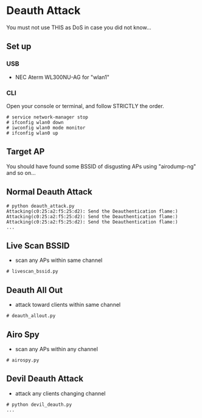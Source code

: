 # Deauth Attack
You must not use THIS as DoS in case you did not know...

## Set up

### USB
+ NEC Aterm WL300NU-AG for "wlan1"

### CLI

Open your console or terminal, and follow STRICTLY the order.

```
# service network-manager stop
# ifconfig wlan0 down
# iwconfig wlan0 mode monitor
# ifconfig wlan0 up
```

## Target AP
You should have found some BSSID of disgusting APs using "airodump-ng" and so on...


## Normal Deauth Attack

```
# python deauth_attack.py
Attacking(c0:25:a2:f5:25:d2): Send the Deauthentication flame:)
Attacking(c0:25:a2:f5:25:d2): Send the Deauthentication flame:)
Attacking(c0:25:a2:f5:25:d2): Send the Deauthentication flame:)
...
```

## Live Scan BSSID
+ scan any APs within same channel

```
# livescan_bssid.py
```

## Deauth All Out
+ attack toward clients within same channel

```
# deauth_allout.py
```

## Airo Spy
+ scan any APs within any channel

```
# airospy.py
```

## Devil Deauth Attack
+ attack any clients changing channel

```
# python devil_deauth.py
...
```
